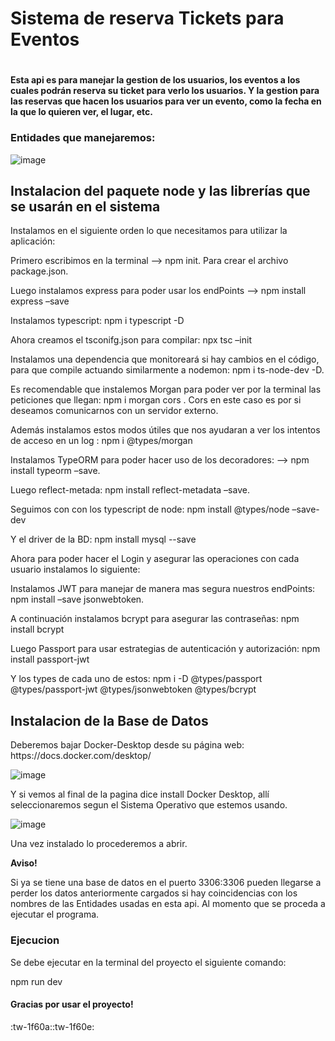 <h1>
  Sistema de reserva Tickets para Eventos
<h1>

  
<h4>
Esta api es para manejar la gestion de los usuarios, los eventos a los cuales podrán reserva su ticket para verlo los usuarios. Y la gestion para las reservas que hacen los usuarios para ver un evento,  como la fecha en la que lo quieren ver, el lugar, etc.
</h4>

<h3>
  Entidades que manejaremos:
</h3>

![image](https://github.com/JuanMaria445/Api-Rest-de-Tickets-para-Eventos/assets/69771376/3a9ef810-8de6-49ed-9421-85f9f5b4f292)


<h2>
  Instalacion del paquete node y las librerías que se usarán en el sistema
</h2>


<p>
  Instalamos en el siguiente orden lo que necesitamos para utilizar la aplicación:
  
Primero escribimos en la terminal -->  npm init. Para crear el archivo package.json.

Luego instalamos express para poder usar los endPoints -->  npm install express –save

Instalamos typescript: npm i typescript -D

Ahora creamos el tsconifg.json para compilar: npx tsc –init

Instalamos una dependencia que monitoreará si hay cambios en el código, para que compile actuando similarmente a nodemon: npm i ts-node-dev -D.

Es recomendable que instalemos Morgan para poder ver por la terminal las peticiones que llegan: npm i morgan cors . Cors en este caso es por si deseamos comunicarnos con un servidor externo.

Además instalamos estos modos útiles que nos ayudaran a ver los intentos de acceso en un log : npm i @types/morgan

Instalamos TypeORM para poder hacer uso de los decoradores: --> npm install typeorm –save.

Luego reflect-metada: npm install reflect-metadata –save.

Seguimos con con los typescript de node:  npm install @types/node –save-dev

Y el driver de la BD:  npm install mysql --save

Ahora para poder hacer el Login y asegurar las operaciones con cada usuario instalamos lo siguiente:

Instalamos JWT para manejar de manera mas segura nuestros endPoints:  npm install –save jsonwebtoken.

A continuación instalamos bcrypt para asegurar las contraseñas:  npm install bcrypt

Luego Passport para usar estrategias de autenticación y autorización:  npm install passport-jwt

Y los types de cada uno de estos:  npm i -D @types/passport @types/passport-jwt @types/jsonwebtoken @types/bcrypt


</p>

<h2>
Instalacion de la Base de Datos
</h2>
<p>
Deberemos bajar Docker-Desktop desde su página web: https://docs.docker.com/desktop/

![image](https://github.com/JuanMaria445/Api-Rest-de-Tickets-para-Eventos/assets/69771376/bc51bd69-f0df-4e2b-a587-6377585e4841)

Y si vemos al final de la pagina dice install Docker Desktop, allí seleccionaremos segun el Sistema Operativo que estemos usando.

![image](https://github.com/JuanMaria445/Api-Rest-de-Tickets-para-Eventos/assets/69771376/167c5f70-6181-407c-a55c-2303105b635a)

Una vez instalado lo procederemos a abrir.

**Aviso!**

Si ya se tiene una base de datos en el puerto 3306:3306 pueden llegarse a perder los datos anteriormente cargados si hay coincidencias con los nombres de las Entidades usadas en esta api. Al momento que se proceda a ejecutar el programa.
</p>
<h3>
Ejecucion
</h3>
<p>
Se debe ejecutar en la terminal del proyecto el siguiente comando:
  
npm run dev
</p>

<h4>
Gracias por usar el proyecto!
</h4>

:tw-1f60a::tw-1f60e:
